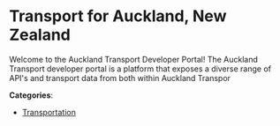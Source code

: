 # Transport for Auckland, New Zealand


Welcome to the Auckland Transport Developer Portal! The Auckland Transport developer portal is a platform that exposes a diverse range of API's and transport data from both within Auckland Transpor



**Categories**:

- [Transportation](https://github.com/apis-list/apis-list#transportation)



